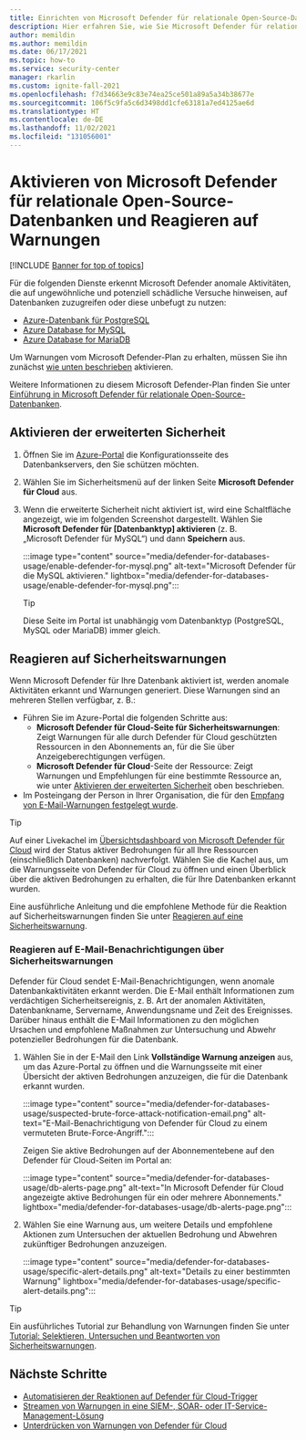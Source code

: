 ```yaml
---
title: Einrichten von Microsoft Defender für relationale Open-Source-Datenbanken und Reagieren auf Warnungen
description: Hier erfahren Sie, wie Sie Microsoft Defender für relationale Open-Source-Datenbanken konfigurieren, um anomale Datenbankaktivitäten zu erkennen, die auf potenzielle Sicherheitsbedrohungen für die Datenbank hinweisen.
author: memildin
ms.author: memildin
ms.date: 06/17/2021
ms.topic: how-to
ms.service: security-center
manager: rkarlin
ms.custom: ignite-fall-2021
ms.openlocfilehash: f7d34663e9c83e74ea25ce501a89a5a34b38677e
ms.sourcegitcommit: 106f5c9fa5c6d3498dd1cfe63181a7ed4125ae6d
ms.translationtype: HT
ms.contentlocale: de-DE
ms.lasthandoff: 11/02/2021
ms.locfileid: "131056001"
---
```

# <a name="enable-microsoft-defender-for-open-source-relational-databases-and-respond-to-alerts"></a>Aktivieren von Microsoft Defender für relationale Open-Source-Datenbanken und Reagieren auf Warnungen

[!INCLUDE [Banner for top of topics](./includes/banner.md)]

Für die folgenden Dienste erkennt Microsoft Defender anomale Aktivitäten, die auf ungewöhnliche und potenziell schädliche Versuche hinweisen, auf Datenbanken zuzugreifen oder diese unbefugt zu nutzen:

- [Azure-Datenbank für PostgreSQL](../postgresql/index.yml)
- [Azure Database for MySQL](../mysql/index.yml)
- [Azure Database for MariaDB](../mariadb/index.yml)

Um Warnungen vom Microsoft Defender-Plan zu erhalten, müssen Sie ihn zunächst [wie unten beschrieben](#enable-enhanced-security) aktivieren.

Weitere Informationen zu diesem Microsoft Defender-Plan finden Sie unter [Einführung in Microsoft Defender für relationale Open-Source-Datenbanken](defender-for-databases-introduction.md).

## <a name="enable-enhanced-security"></a>Aktivieren der erweiterten Sicherheit

1. Öffnen Sie im [Azure-Portal](https://portal.azure.com) die Konfigurationsseite des Datenbankservers, den Sie schützen möchten.

1. Wählen Sie im Sicherheitsmenü auf der linken Seite **Microsoft Defender für Cloud** aus.

1. Wenn die erweiterte Sicherheit nicht aktiviert ist, wird eine Schaltfläche angezeigt, wie im folgenden Screenshot dargestellt. Wählen Sie **Microsoft Defender für [Datenbanktyp] aktivieren** (z. B. „Microsoft Defender für MySQL“) und dann **Speichern** aus.

    :::image type="content" source="media/defender-for-databases-usage/enable-defender-for-mysql.png" alt-text="Microsoft Defender für die MySQL aktivieren." lightbox="media/defender-for-databases-usage/enable-defender-for-mysql.png":::

    > [!TIP]
    > Diese Seite im Portal ist unabhängig vom Datenbanktyp (PostgreSQL, MySQL oder MariaDB) immer gleich.

## <a name="respond-to-security-alerts"></a>Reagieren auf Sicherheitswarnungen

Wenn Microsoft Defender für Ihre Datenbank aktiviert ist, werden anomale Aktivitäten erkannt und Warnungen generiert. Diese Warnungen sind an mehreren Stellen verfügbar, z. B.:

- Führen Sie im Azure-Portal die folgenden Schritte aus:
    - **Microsoft Defender für Cloud-Seite für Sicherheitswarnungen**: Zeigt Warnungen für alle durch Defender für Cloud geschützten Ressourcen in den Abonnements an, für die Sie über Anzeigeberechtigungen verfügen.
    - **Microsoft Defender für Cloud**-Seite der Ressource: Zeigt Warnungen und Empfehlungen für eine bestimmte Ressource an, wie unter [Aktivieren der erweiterten Sicherheit](#enable-enhanced-security) oben beschrieben.
- Im Posteingang der Person in Ihrer Organisation, die für den [Empfang von E-Mail-Warnungen festgelegt wurde](configure-email-notifications.md).  

> [!TIP]
> Auf einer Livekachel im [Übersichtsdashboard von Microsoft Defender für Cloud](overview-page.md) wird der Status aktiver Bedrohungen für all Ihre Ressourcen (einschließlich Datenbanken) nachverfolgt. Wählen Sie die Kachel aus, um die Warnungsseite von Defender für Cloud zu öffnen und einen Überblick über die aktiven Bedrohungen zu erhalten, die für Ihre Datenbanken erkannt wurden.
>
> Eine ausführliche Anleitung und die empfohlene Methode für die Reaktion auf Sicherheitswarnungen finden Sie unter [Reagieren auf eine Sicherheitswarnung](tutorial-security-incident.md#respond-to-a-security-alert).

### <a name="respond-to-email-notifications-of-security-alerts"></a>Reagieren auf E-Mail-Benachrichtigungen über Sicherheitswarnungen

Defender für Cloud sendet E-Mail-Benachrichtigungen, wenn anomale Datenbankaktivitäten erkannt werden. Die E-Mail enthält Informationen zum verdächtigen Sicherheitsereignis, z. B. Art der anomalen Aktivitäten, Datenbankname, Servername, Anwendungsname und Zeit des Ereignisses. Darüber hinaus enthält die E-Mail Informationen zu den möglichen Ursachen und empfohlene Maßnahmen zur Untersuchung und Abwehr potenzieller Bedrohungen für die Datenbank.

1. Wählen Sie in der E-Mail den Link **Vollständige Warnung anzeigen** aus, um das Azure-Portal zu öffnen und die Warnungsseite mit einer Übersicht der aktiven Bedrohungen anzuzeigen, die für die Datenbank erkannt wurden.
    
    :::image type="content" source="media/defender-for-databases-usage/suspected-brute-force-attack-notification-email.png" alt-text="E-Mail-Benachrichtigung von Defender für Cloud zu einem vermuteten Brute-Force-Angriff.":::

    Zeigen Sie aktive Bedrohungen auf der Abonnementebene auf den Defender für Cloud-Seiten im Portal an:

    :::image type="content" source="media/defender-for-databases-usage/db-alerts-page.png" alt-text="In Microsoft Defender für Cloud angezeigte aktive Bedrohungen für ein oder mehrere Abonnements." lightbox="media/defender-for-databases-usage/db-alerts-page.png":::

1. Wählen Sie eine Warnung aus, um weitere Details und empfohlene Aktionen zum Untersuchen der aktuellen Bedrohung und Abwehren zukünftiger Bedrohungen anzuzeigen.
    
    :::image type="content" source="media/defender-for-databases-usage/specific-alert-details.png" alt-text="Details zu einer bestimmten Warnung" lightbox="media/defender-for-databases-usage/specific-alert-details.png":::


> [!TIP]
> Ein ausführliches Tutorial zur Behandlung von Warnungen finden Sie unter [Tutorial: Selektieren, Untersuchen und Beantworten von Sicherheitswarnungen](tutorial-security-incident.md).


## <a name="next-steps"></a>Nächste Schritte

- [Automatisieren der Reaktionen auf Defender für Cloud-Trigger](workflow-automation.md)
- [Streamen von Warnungen in eine SIEM-, SOAR- oder IT-Service-Management-Lösung](export-to-siem.md)
- [Unterdrücken von Warnungen von Defender für Cloud](alerts-suppression-rules.md)
